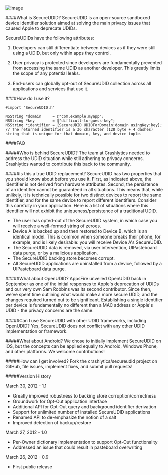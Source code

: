 ![image](http://www.crashlytics.com/blog/wp-content/uploads/2012/03/SecureUDID.png)

####What is SecureUDID?
SecureUDID is an open-source sandboxed device identifier solution aimed at solving the main privacy issues that caused Apple to deprecate UDIDs.

SecureUDIDs have the following attributes:

1. Developers can still differentiate between devices as if they were still using a UDID, but only within apps they control.

2. User privacy is protected since developers are fundamentally prevented from accessing the same UDID as another developer. This greatly limits the scope of any potential leaks.

3. End-users can globally opt-out of SecureUDID collection across all applications and services that use it.

####How do I use it?

    #import "SecureUDID.h"

    NSString *domain     = @"com.example.myapp";
    NSString *key        = @"difficult-to-guess-key";
    NSString *identifier = [SecureUDID UDIDForDomain:domain usingKey:key];
    // The returned identifier is a 36 character (128 byte + 4 dashes) string that is unique for that domain, key, and device tuple.


####FAQ

#####Who is behind SecureUDID?
The team at Crashlytics needed to address the UDID situation while still adhering to privacy concerns. Crashlytics wanted to contribute this back to the community.

#####Is this a true UDID replacement?
SecureUDID has two properties that you should know about before you use it.  First, as indicated above, the identifier is not derived from hardware attributes.  Second, the persistence of an identifier cannot be guaranteed in all situations.  This means that, while unlikely, it is technically possible for two distinct devices to report the same identifier, and for the same device to report different identifiers.  Consider this carefully in your application.  Here is a list of situations where this identifier will not exhibit the uniqueness/persistence of a traditional UDID.

- The user has opted-out of the SecureUDID system, in which case you will receive a well-formed string of zeroes.
- Device A is backed up and then restored to Device B, which is an identical model. This is common when someone breaks their phone, for example, and is likely desirable: you will receive Device A's SecureUDID.
- The SecureUDID data is removed, via user intervention, UIPasteboard data purge, or by a malicious application.
- The SecureUDID backing store becomes corrupt.
- All SecureUDID applications are uninstalled from a device, followed by a UIPasteboard data purge.

#####What about OpenUDID?
AppsFire unveiled OpenUDID back in September as one of the initial responses to Apple's deprecation of UDIDs and our very own Sam Robbins was its second contributor. Since then, we've spent time outlining what would make a more secure UDID, and the changes required turned out to be significant. Establishing a single identifier per device is fundamentally no different than a MAC address or Apple's UDID - the privacy concerns are the same.

#####Can I use SecureUDID with other UDID frameworks, including OpenUDID?
Yes, SecureUDID does not conflict with any other UDID implementation or framework.

#####What about Android?
We chose to initially implement SecureUDID on iOS, but the concepts can be applied equally to Android, Windows Phone, and other platforms. We welcome contributions!

#####How can I get involved?
Fork the crashlytics/secureudid project on GitHub, file issues, implement fixes, and submit pull requests!

#####Version History

March 30, 2012 - 1.1

- Greatly improved robustness to backing store corruption/correctness
- Groundwork for Opt-Out application interface
- Additional API for Opt-Out query and background identifier derivation
- Support for unlimited number of installed SecureUDID applications
- Renamed API to de-emphasize the notion of a salt
- Improved detection of backup/restore

March 27, 2012 - 1.0

- Per-Owner dictionary implementation to support Opt-Out functionality
- Addressed an issue that could result in pasteboard overwriting

March 26, 2012 - 0.9

- First public release
